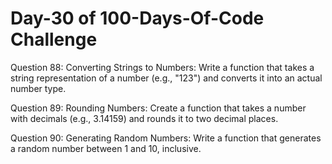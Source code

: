 # Day-30 of 100-Days-Of-Code Challenge

Question 88: Converting Strings to Numbers: Write a function that takes a string representation of a number (e.g., "123") and converts it into an actual number type.

Question 89: Rounding Numbers: Create a function that takes a number with decimals (e.g., 3.14159) and rounds it to two decimal places.

Question 90: Generating Random Numbers: Write a function that generates a random number between 1 and 10, inclusive.
